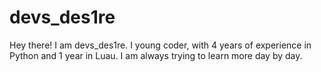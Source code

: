 # devs_des1re

Hey there! I am devs_des1re. I young coder, with 4 years of experience in Python and 1 year in Luau. I am always trying to learn more day by day. 
